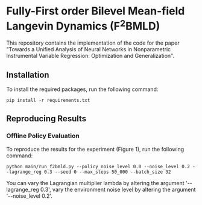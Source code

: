 # Fully-First order Bilevel Mean-field Langevin Dynamics (F$^2$BMLD)

This repository contains the implementation of the code for the paper "Towards a Unified Analysis of Neural Networks in Nonparametric Instrumental Variable Regression: Optimization and Generalization". 

## Installation

To install the required packages, run the following command:
```
pip install -r requirements.txt
```

## Reproducing Results

### Offline Policy Evaluation

To reproduce the results for the experiment (Figure 1), run the following command:

`python main/run_f2bmld.py --policy_noise_level 0.0 --noise_level 0.2 --lagrange_reg 0.3 --seed 0 --max_steps 50_000 --batch_size 32`

You can vary the Lagrangian multiplier lambda by altering the argument '--lagrange_reg 0.3', vary the environment noise level by altering the argument '--noise_level 0.2'. 



